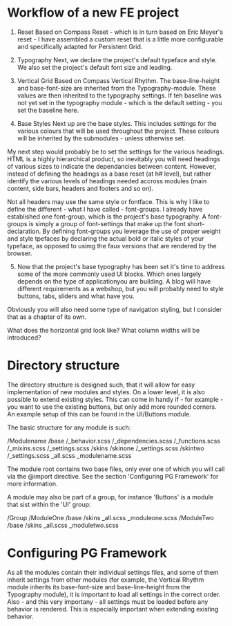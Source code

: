 # Workflow of a new FE project

1) Reset
Based on Compass Reset - which is in turn based on Eric Meyer's reset - I have assembled a custom reset that is a little more configurable and specifically adapted for Persistent Grid.

2) Typography
Next, we declare the project's default typeface and style. We also set the project's default font size and leading.

3) Vertical Grid
Based on Compass Vertical Rhythm. The base-line-height and base-font-size are inherited from the Typography-module. These values are then inherited to the typography settings. If teh baseline was not yet set in the typography module - which is the default setting - you set the baseline here.

4) Base Styles
Next up are the base styles. This includes settings for the various colours that will be used throughout the project. These colours will be inherited by the submodules - unless otherwise set.

My next step would probably be to set the settings for the various headings. HTML is a highly hierarchical product, so inevitably you will need headings of various sizes to indicate the dependancies between content. However, instead of defining the headings as a base reset (at h# level), but rather identify the various levels of headings needed accross modules (main content, side bars, headers and footers and so on).

Not all headers may use the same style or fontface. This is why I like to define the different - what I have called - font-groups. I already have established one font-group, which is the project's base typography. A font-groups is simply a group of font-settings that make up the font short-declaration. By defining font-groups you leverage the use of proper weight and style tpefaces by declaring the actual bold or italic styles of your typeface, as opposed to usimg the faux versions that are rendered by the browser.

5) Now that the project's base typography has been set it's time to address some of the more commonly used UI blocks. Which ones largely depends on the type of applicationyou are building. A blog will have different requirements as a webshop, but you will probably need to style buttons, tabs, sliders and what have you.

Obviously you will also need some type of navigation styling, but I consider that as a chapter of its own.

What does the horizontal grid look like? What column widths will be introduced?


# Directory structure
The directory structure is designed such, that it will allow for easy implementation of new modules and styles. On a lower level, it is also possible to extend existing styles. This can come in handy if - for example - you want to use the existing buttons, but only add more rounded corners. An example setup of this can be found in the UI/Buttons module.

The basic structure for any module is such:

/Modulename
	/base
		/_behavior.scss
		/_dependencies.scss
		/_functions.scss
		/_mixins.scss
		/_settings.scss
	/skins
		/skinone
			/_settings.scss
		/skintwo
			/_settings.scss
	_all.scss
	_modulename.scss

The module root contains two base files, only ever one of which you will call via the @import directive. See the section 'Configuring PG Framework' for more information.

A module may also be part of a group, for instance 'Buttons' is a module that sist within the 'UI' group:

/Group
	/ModuleOne
		/base
		/skins
		_all.scss
		_moduleone.scss
	/ModuleTwo
		/base
		/skins
		_all.scss
		_moduletwo.scss

# Configuring PG Framework

As all the modules contain their individual settings files, and some of them inherit settings from other modules (for example, the Vertical Rhythm module inherits its base-font-size and base-line-height from the Typography module), it is important to load all settings in the correct order. Also - and this very importany - all settings must be loaded before any behavior is rendered. This is especially important when extending existing behavior.